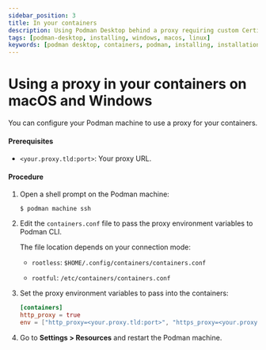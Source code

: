 ```yaml
---
sidebar_position: 3
title: In your containers
description: Using Podman Desktop behind a proxy requiring custom Certificate Authorities (CA).
tags: [podman-desktop, installing, windows, macos, linux]
keywords: [podman desktop, containers, podman, installing, installation, windows, macos, linux]
---
```


# Using a proxy in your containers on macOS and Windows

You can configure your Podman machine to use a proxy for your containers.

#### Prerequisites

- `<your.proxy.tld:port>`: Your proxy URL.

#### Procedure

1. Open a shell prompt on the Podman machine:

   ```shell-session
   $ podman machine ssh
   ```

1. Edit the `containers.conf` file to pass the proxy environment variables to Podman CLI.

   The file location depends on your connection mode:

   - `rootless`: `$HOME/.config/containers/containers.conf`

   - `rootful`: `/etc/containers/containers.conf`

1. Set the proxy environment variables to pass into the containers:

   ```toml
   [containers]
   http_proxy = true
   env = ["http_proxy=<your.proxy.tld:port>", "https_proxy=<your.proxy.tld:port>"]
   ```

1. Go to **Settings > Resources** and restart the Podman machine.
